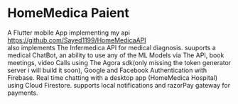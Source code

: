 # HomeMedica Paient

A Flutter mobile App implementing my api https://github.com/Sayed1199/HomeMedicaAPI             
also implements The Infermedica API for medical diagnosis.
suuports a medical ChatBot, an ability to use any of the ML Models via The API, book meetings, video Calls using The Agora sdk(only missing the token generator server i will build it soon),
Google and Facebook Authentication with Firebase.
Real time chatting with a desktop app (HomeMedica Hospital) using Cloud Firestore.
supports local notifications and razorPay gateway for payments.


